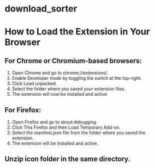 # download_sorter
#  How to Load the Extension in Your Browser
## For Chrome or Chromium-based browsers:
1. Open Chrome and go to chrome://extensions/. <br>
2. Enable Developer mode by toggling the switch at the top-right.<br>
3. Click Load unpacked.<br>
4. Select the folder where you saved your extension files.<br>
5. The extension will now be installed and active.<br>

## For Firefox:
1. Open Firefox and go to about:debugging. <br>
2. Click This Firefox and then Load Temporary Add-on. <br>
3. Select the manifest.json file from the folder where you saved the extension. <br>
4. The extension will be installed and active. <br>

## Unzip icon folder in the same directory.
